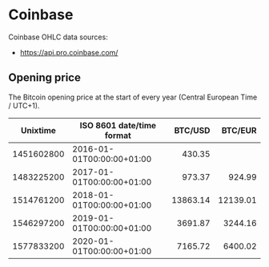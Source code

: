 # Coinbase
Coinbase OHLC data sources:
- https://api.pro.coinbase.com/

## Opening price
The Bitcoin opening price at the start of every year (Central European Time / UTC+1).

| Unixtime   | ISO 8601 date/time format | BTC/USD   | BTC/EUR   |
|------------|---------------------------|----------:|----------:|
| 1451602800 | 2016-01-01T00:00:00+01:00 |    430.35 |           |
| 1483225200 | 2017-01-01T00:00:00+01:00 |    973.37 |    924.99 |
| 1514761200 | 2018-01-01T00:00:00+01:00 |  13863.14 |  12139.01 |
| 1546297200 | 2019-01-01T00:00:00+01:00 |   3691.87 |   3244.16 |
| 1577833200 | 2020-01-01T00:00:00+01:00 |   7165.72 |   6400.02 |
